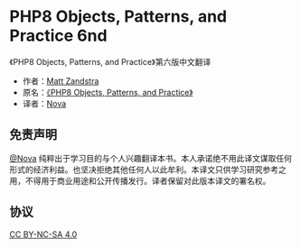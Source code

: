 # PHP8 Objects, Patterns, and Practice 6nd

《PHP8 Objects, Patterns, and Practice》第六版中文翻译

- 作者：[Matt Zandstra](https://twitter.com/getinstance_mz)
- 原名：[《PHP8 Objects, Patterns, and Practice》](https://link.springer.com/book/10.1007/978-1-4842-6791-2)
- 译者：[Nova](https://lunanova.top)

## 免责声明
[@Nova](https://github.com/AmazonPython) 纯粹出于学习目的与个人兴趣翻译本书。本人承诺绝不用此译文谋取任何形式的经济利益。也坚决拒绝其他任何人以此牟利。本译文只供学习研究参考之用，不得用于商业用途和公开传播发行。译者保留对此版本译文的署名权。

## 协议
[CC BY-NC-SA 4.0](http://creativecommons.org/licenses/by-nc-sa/4.0/)
